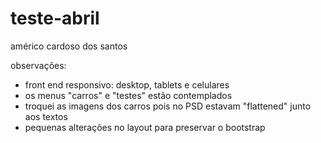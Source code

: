 # teste-abril
américo cardoso dos santos

observações:

- front end responsivo: desktop, tablets e celulares
- os menus "carros" e "testes" estão contemplados
- troquei as imagens dos carros pois no PSD estavam "flattened" junto aos textos
- pequenas alterações no layout para preservar o bootstrap
